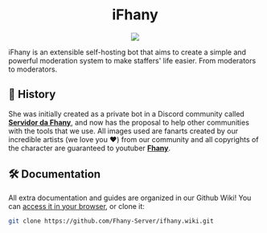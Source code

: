 <h1 align="center"> iFhany </h1>

<!-- Badges, about the GitHub repository itself -->
<p align="center">
<a href="LICENSE"><img src="https://img.shields.io/badge/license-AGPL%20v3-blue.svg"></a>
</p>

iFhany is an extensible self-hosting bot that aims to create a simple and powerful moderation system to make staffers' life easier. From moderators to moderators.

## 📝 History
She was initially created as a private bot in a Discord community called [**Servidor da Fhany**](https://discord.com/invite/fhany), and now has the proposal to help other communities with the tools that we use.
All images used are fanarts created by our incredible artists (we love you :heart:) from our community and all copyrights of the character are guaranteed to youtuber [**Fhany**](https://www.youtube.com/fhany).

## 🛠️ Documentation
All extra documentation and guides are organized in our Github Wiki! You can [access it in your browser](https://github.com/Fhany-Server/ifhany/wiki), or clone it:
```bash
git clone https://github.com/Fhany-Server/ifhany.wiki.git
```
